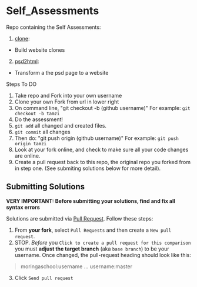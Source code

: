 # Self_Assessments
Repo containing the Self Assessments:

1. [clone](https://github.com/moringaschool/FrontEndExercises/tree/master/clone):
 - Build website clones
2. [psd2html](https://github.com/moringaschool/FrontEndExercises/tree/master/psd2html):
 - Transform a the psd page to a website

Steps To DO

1. Take repo and Fork into your own username
2. Clone your own Fork from url in lower right
3. On command line, "git checkout -b (github username)"  For example: `git checkout -b tamzi`
4. Do the assessment!
5. `git add` all changed and created files.
6. `git commit` all changes
7. Then do: "git push origin (github username)" For example: `git push origin tamzi`
8. Look at your fork online, and check to make sure all your code changes are online.
9. Create a pull request back to this repo, the original repo you forked from in step one. (See submiting solutions below for more detail).
  
## Submitting Solutions

**VERY IMPORTANT: Before submitting your solutions, find and fix all syntax errors**

Solutions are submitted via [Pull Request](https://help.github.com/articles/using-pull-requests). Follow these steps:

1. From **your fork**, select `Pull Requests` and then create a `New pull request`. 
2. STOP. *Before* you `Click to create a pull request for this comparison` you must **adjust the target branch** (aka `base branch`) to be your username. Once changed, the pull-request heading should look like this:

  > moringaschool:username ... username:master
  
3. Click `Send pull request`







